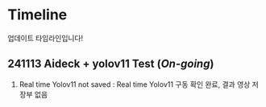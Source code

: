 # Timeline
업데이트 타임라인입니다!
## 241113 Aideck + yolov11 Test (***On-going***)
1. Real time Yolov11 not saved : Real time Yolov11 구동 확인 완료, 결과 영상 저장부 없음
